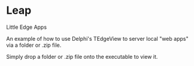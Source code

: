 # Leap
 Little Edge Apps
 
  An example of how to use Delphi's TEdgeView to server local "web apps" via a folder or .zip file.
 
  Simply drop a folder or .zip file onto the executable to view it.